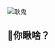 ![耿鬼](https://timgsa.baidu.com/timg?image&quality=80&size=b9999_10000&sec=1597811266451&di=882c61360645b9271fd0d51c333869a7&imgtype=0&src=http%3A%2F%2F5b0988e595225.cdn.sohucs.com%2Fimages%2F20190103%2F35c4fc180cdc4658993658d2fbffa9af.jpeg)
## 👀你瞅啥？
